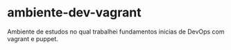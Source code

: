 # ambiente-dev-vagrant
Ambiente de estudos no qual trabalhei fundamentos inicias de DevOps com vagrant e puppet.
